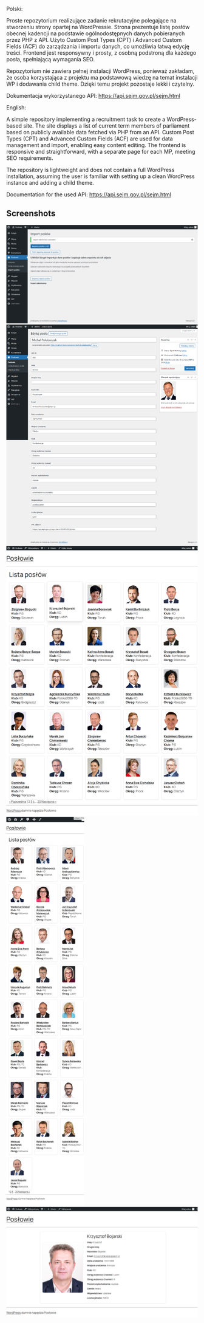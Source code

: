 Polski:

Proste repozytorium realizujące zadanie rekrutacyjne polegające na stworzeniu strony opartej na WordPressie. Strona prezentuje listę posłów obecnej kadencji na podstawie ogólnodostępnych danych pobieranych przez PHP z API. Użyto Custom Post Types (CPT) i Advanced Custom Fields (ACF) do zarządzania i importu danych, co umożliwia łatwą edycję treści. Frontend jest responsywny i prosty, z osobną podstroną dla każdego posła, spełniającą wymagania SEO. 

Repozytorium nie zawiera pełnej instalacji WordPress, ponieważ zakładam, że osoba korzystająca z projektu ma podstawową wiedzę na temat instalacji WP i dodawania child theme. Dzięki temu projekt pozostaje lekki i czytelny.

Dokumentacja wykorzystanego API: https://api.sejm.gov.pl/sejm.html

English:

A simple repository implementing a recruitment task to create a WordPress-based site. The site displays a list of current term members of parliament based on publicly available data fetched via PHP from an API. Custom Post Types (CPT) and Advanced Custom Fields (ACF) are used for data management and import, enabling easy content editing. The frontend is responsive and straightforward, with a separate page for each MP, meeting SEO requirements.

The repository is lightweight and does not contain a full WordPress installation, assuming the user is familiar with setting up a clean WordPress instance and adding a child theme.

Documentation for the used API: https://api.sejm.gov.pl/sejm.html

## Screenshots

![Import Posel Admin Page](screenshots/admin.png)
![Edit Posel Admin Page](screenshots/posel-edit.png)
![Archive Posel Page](screenshots/archive-posel.png)
![Archive Posel Page Responsive](screenshots/archive-posel-responsive.png)
![Single Posel Page](screenshots/single-posel.png)